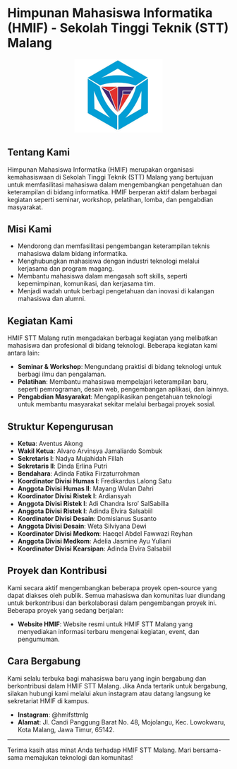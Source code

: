 # Himpunan Mahasiswa Informatika (HMIF) - Sekolah Tinggi Teknik (STT) Malang

<div align="center">
    <img src="./assets/img/logo_hmif.jpg" alt="HMIF STT Malang" width="200" />
</div>

## Tentang Kami

Himpunan Mahasiswa Informatika (HMIF) merupakan organisasi kemahasiswaan di Sekolah Tinggi Teknik (STT) Malang yang bertujuan untuk memfasilitasi mahasiswa dalam mengembangkan pengetahuan dan keterampilan di bidang informatika. HMIF berperan aktif dalam berbagai kegiatan seperti seminar, workshop, pelatihan, lomba, dan pengabdian masyarakat.

## Misi Kami

- Mendorong dan memfasilitasi pengembangan keterampilan teknis mahasiswa dalam bidang informatika.
- Menghubungkan mahasiswa dengan industri teknologi melalui kerjasama dan program magang.
- Membantu mahasiswa dalam mengasah soft skills, seperti kepemimpinan, komunikasi, dan kerjasama tim.
- Menjadi wadah untuk berbagi pengetahuan dan inovasi di kalangan mahasiswa dan alumni.

## Kegiatan Kami

HMIF STT Malang rutin mengadakan berbagai kegiatan yang melibatkan mahasiswa dan profesional di bidang teknologi. Beberapa kegiatan kami antara lain:

- **Seminar & Workshop**: Mengundang praktisi di bidang teknologi untuk berbagi ilmu dan pengalaman.
- **Pelatihan**: Membantu mahasiswa mempelajari keterampilan baru, seperti pemrograman, desain web, pengembangan aplikasi, dan lainnya.
- **Pengabdian Masyarakat**: Mengaplikasikan pengetahuan teknologi untuk membantu masyarakat sekitar melalui berbagai proyek sosial.

## Struktur Kepengurusan

- **Ketua**: Aventus Akong
- **Wakil Ketua**: Alvaro Arvinsya  Jamaliardo Sombuk
- **Sekretaris I**: Nadya Mujahidah Fillah
- **Sekretaris II**: Dinda Erlina Putri
- **Bendahara**: Adinda Fatika Firzaturrohman
- **Koordinator Divisi Humas I**: Fredikardus Lalong Satu
- **Anggota Divisi Humas II**: Mayang Wulan Dahri
- **Koordinator Divisi Ristek I**: Ardiansyah
-  **Anggota Divisi Ristek I**: Adi Chandra Isro’ SalSabilla
-  **Anggota Divisi Ristek I**: Adinda Elvira Salsabiil
- **Koordinator Divisi Desain**: Domisianus Susanto
- **Anggota Divisi Desain**: Weta Silviyana Dewi
- **Koordinator Divisi Medkom**: Haeqel Abdel Fawwazi Reyhan
- **Anggota Divisi Medkom**: Adelia Jasmine Ayu Yuliani
- **Koordinator Divisi Kearsipan**: Adinda Elvira Salsabiil

## Proyek dan Kontribusi

Kami secara aktif mengembangkan beberapa proyek open-source yang dapat diakses oleh publik. Semua mahasiswa dan komunitas luar diundang untuk berkontribusi dan berkolaborasi dalam pengembangan proyek ini. Beberapa proyek yang sedang berjalan:

- **Website HMIF**: Website resmi untuk HMIF STT Malang yang menyediakan informasi terbaru mengenai kegiatan, event, dan pengumuman.

## Cara Bergabung

Kami selalu terbuka bagi mahasiswa baru yang ingin bergabung dan berkontribusi dalam HMIF STT Malang. Jika Anda tertarik untuk bergabung, silakan hubungi kami melalui akun instagram atau datang langsung ke sekretariat HMIF di kampus.

- **Instagram**: @hmifsttmlg
- **Alamat**: Jl. Candi Panggung Barat No. 48, Mojolangu, Kec. Lowokwaru, Kota Malang, Jawa Timur, 65142.

---

Terima kasih atas minat Anda terhadap HMIF STT Malang. Mari bersama-sama memajukan teknologi dan komunitas!

